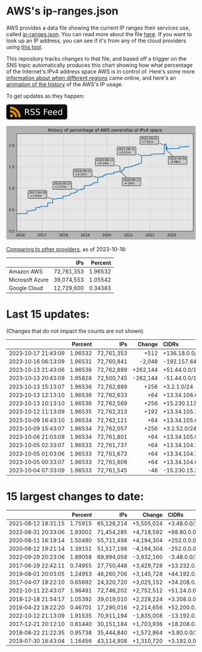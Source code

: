 # AWS's ip-ranges.json

AWS provides a data file showing the current IP ranges their
services use, called [ip-ranges.json](https://ip-ranges.amazonaws.com/ip-ranges.json).
You can read more about the file [here](https://docs.aws.amazon.com/general/latest/gr/aws-ip-ranges.html).
If you want to look up an IP address, you can see if it's from any of the cloud providers using [this tool](https://cloud-ips.s3-us-west-2.amazonaws.com/index.html).

This repository tracks changes to that file, and based off a trigger on the SNS 
topic automatically produces this chart showing how what percentage of the 
Internet's IPv4 address space AWS is in control of.  Here's some 
more [information about when different regions](announces.md) came 
online, and here's an [animation of the history](https://youtu.be/Su25yl7eol8) 
of the AWS's IP usage.

To get updates as they happen:

[![RSS Icon](images/rss_badge.svg)](https://raw.githubusercontent.com/seligman/aws-ip-ranges/master/rss.xml)

![History of AWS](history_count.svg)

[Comparing to other providers](https://github.com/seligman/cloud_sizes), as of 2023-10-18:

| | IPs | Percent |
| --- | ---: | ---: |
| Amazon AWS | 72,761,353 | 1.96532 |
| Microsoft Azure | 39,074,553 | 1.05542 |
| Google Cloud | 12,729,600 | 0.34383 |


# Last 15 updates:

(Changes that do not impact the counts are not shown)

| | Percent | IPs | Change | CIDRs |
| :--- | ---: | ---: | ---: | :--- |
| 2023&#8209;10&#8209;17&nbsp;21:43:09 | 1.96532 | 72,761,353 | +512 | +136.18.0.0/23 |
| 2023&#8209;10&#8209;16&nbsp;06:13:09 | 1.96531 | 72,760,841 | -2,048 | -192.157.64.0/21 |
| 2023&#8209;10&#8209;13&nbsp;21:43:06 | 1.96536 | 72,762,889 | +262,144 | +51.44.0.0/14 |
| 2023&#8209;10&#8209;13&nbsp;20:43:09 | 1.95828 | 72,500,745 | -262,144 | -51.44.0.0/14 |
| 2023&#8209;10&#8209;13&nbsp;15:13:07 | 1.96536 | 72,762,889 | +256 | +3.2.1.0/24 |
| 2023&#8209;10&#8209;13&nbsp;12:13:10 | 1.96536 | 72,762,633 | +64 | +13.34.106.64/26 |
| 2023&#8209;10&#8209;13&nbsp;10:13:10 | 1.96536 | 72,762,569 | +256 | +15.230.113.0/24 |
| 2023&#8209;10&#8209;12&nbsp;11:13:09 | 1.96535 | 72,762,313 | +192 | +13.34.105.128/25,&nbsp;+13.34.106.0/26 |
| 2023&#8209;10&#8209;09&nbsp;16:43:10 | 1.96534 | 72,762,121 | +64 | +13.34.105.64/26 |
| 2023&#8209;10&#8209;09&nbsp;15:43:07 | 1.96534 | 72,762,057 | +256 | +3.2.52.0/24 |
| 2023&#8209;10&#8209;06&nbsp;21:03:09 | 1.96534 | 72,761,801 | +64 | +13.34.105.0/26 |
| 2023&#8209;10&#8209;05&nbsp;02:33:07 | 1.96533 | 72,761,737 | +64 | +13.34.104.192/26 |
| 2023&#8209;10&#8209;05&nbsp;01:03:06 | 1.96533 | 72,761,673 | +64 | +13.34.104.128/26 |
| 2023&#8209;10&#8209;05&nbsp;00:33:07 | 1.96533 | 72,761,609 | +64 | +13.34.104.64/26 |
| 2023&#8209;10&#8209;04&nbsp;07:33:09 | 1.96533 | 72,761,545 | -48 | -15.230.15.224/28,&nbsp;-15.230.15.240/29,&nbsp;-15.230.15.20/30,&nbsp;... |


# 15 largest changes to date:

| | Percent | IPs | Change | CIDRs |
| :--- | ---: | ---: | ---: | :--- |
| 2021&#8209;08&#8209;12&nbsp;18:31:15 | 1.75915 | 65,128,214 | +5,505,024 | +3.48.0.0/12,&nbsp;+35.96.0.0/12,&nbsp;+3.152.0.0/13,&nbsp;... |
| 2022&#8209;08&#8209;31&nbsp;20:33:06 | 1.93002 | 71,454,285 | +4,718,592 | +98.80.0.0/12,&nbsp;+184.32.0.0/12,&nbsp;+13.184.0.0/13,&nbsp;... |
| 2020&#8209;08&#8209;11&nbsp;16:19:14 | 1.50480 | 55,711,498 | +4,194,304 | +252.0.0.0/10 |
| 2020&#8209;08&#8209;12&nbsp;19:21:14 | 1.39151 | 51,517,198 | -4,194,304 | -252.0.0.0/10 |
| 2022&#8209;09&#8209;29&nbsp;20:23:06 | 1.89058 | 69,994,058 | -3,932,160 | -3.48.0.0/12,&nbsp;-35.96.0.0/12,&nbsp;-3.240.0.0/13,&nbsp;... |
| 2017&#8209;06&#8209;29&nbsp;22:42:11 | 0.74955 | 27,750,448 | +3,429,728 | +13.232.0.0/13,&nbsp;+34.240.0.0/13,&nbsp;+35.168.0.0/13,&nbsp;... |
| 2019&#8209;08&#8209;01&nbsp;20:03:05 | 1.24953 | 46,260,706 | +3,145,728 | +44.192.0.0/10,&nbsp;-3.192.0.0/12 |
| 2017&#8209;04&#8209;07&nbsp;18:22:10 | 0.65692 | 24,320,720 | +3,025,152 | +34.208.0.0/12,&nbsp;+34.224.0.0/12,&nbsp;+13.58.0.0/15,&nbsp;... |
| 2022&#8209;10&#8209;11&nbsp;22:43:07 | 1.96491 | 72,746,202 | +2,752,512 | +51.24.0.0/13,&nbsp;+57.104.0.0/13,&nbsp;+51.20.0.0/14,&nbsp;... |
| 2018&#8209;12&#8209;18&nbsp;21:54:17 | 1.05392 | 39,019,010 | +2,228,224 | +3.208.0.0/12,&nbsp;+3.224.0.0/12,&nbsp;+13.48.0.0/15 |
| 2016&#8209;04&#8209;22&nbsp;18:22:20 | 0.46701 | 17,290,016 | +2,214,656 | +52.200.0.0/13,&nbsp;+52.208.0.0/13,&nbsp;+52.36.0.0/14,&nbsp;... |
| 2022&#8209;10&#8209;12&nbsp;21:13:09 | 1.91535 | 70,911,194 | -1,835,008 | -13.192.0.0/13,&nbsp;-16.28.0.0/14,&nbsp;-40.172.0.0/14,&nbsp;... |
| 2017&#8209;12&#8209;21&nbsp;20:12:10 | 0.81440 | 30,151,184 | +1,703,936 | +18.208.0.0/13,&nbsp;+18.204.0.0/14,&nbsp;+18.224.0.0/14,&nbsp;... |
| 2018&#8209;08&#8209;22&nbsp;21:22:35 | 0.95738 | 35,444,840 | +1,572,864 | +3.80.0.0/12,&nbsp;+3.16.0.0/14,&nbsp;+3.40.0.0/14 |
| 2019&#8209;07&#8209;30&nbsp;16:43:04 | 1.16456 | 43,114,908 | +1,310,720 | +3.192.0.0/12,&nbsp;+15.222.0.0/15,&nbsp;+15.236.0.0/15 |
